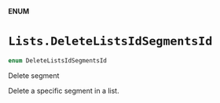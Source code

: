 **ENUM**

# `Lists.DeleteListsIdSegmentsId`

```swift
enum DeleteListsIdSegmentsId
```

Delete segment

Delete a specific segment in a list.
